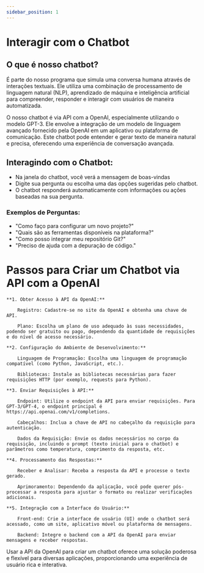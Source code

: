 ```yaml
---
sidebar_position: 1
---
```


# Interagir com o Chatbot

## O que é nosso chatbot?

É parte do nosso programa que simula uma conversa humana através de interações textuais. Ele utiliza uma combinação de processamento de linguagem natural (NLP), aprendizado de máquina e inteligência artificial para compreender, responder e interagir com usuários de maneira automatizada.

O nosso chatbot é via API com a OpenAI, especialmente utilizando o modelo GPT-3. Ele envolve a integração de um modelo de linguagem avançado fornecido pela OpenAI em um aplicativo ou plataforma de comunicação. Este chatbot pode entender e gerar texto de maneira natural e precisa, oferecendo uma experiência de conversação avançada.

## Interagindo com o Chatbot:

- Na janela do chatbot, você verá a mensagem de boas-vindas
- Digite sua pergunta ou escolha uma das opções sugeridas pelo chatbot.
- O chatbot responderá automaticamente com informações ou ações baseadas na sua pergunta.

### Exemplos de Perguntas:
 - "Como faço para configurar um novo projeto?"
 - "Quais são as ferramentas disponíveis na plataforma?"
 - "Como posso integrar meu repositório Git?"
 - "Preciso de ajuda com a depuração de código."



# Passos para Criar um Chatbot via API com a OpenAI

    **1. Obter Acesso à API da OpenAI:**

        Registro: Cadastre-se no site da OpenAI e obtenha uma chave de API.

        Plano: Escolha um plano de uso adequado às suas necessidades, podendo ser gratuito ou pago, dependendo da quantidade de requisições e do nível de acesso necessário.

    **2. Configuração do Ambiente de Desenvolvimento:**

        Linguagem de Programação: Escolha uma linguagem de programação compatível (como Python, JavaScript, etc.).

        Bibliotecas: Instale as bibliotecas necessárias para fazer requisições HTTP (por exemplo, requests para Python).

    **3. Enviar Requisições à API:**

        Endpoint: Utilize o endpoint da API para enviar requisições. Para GPT-3/GPT-4, o endpoint principal é https://api.openai.com/v1/completions.

        Cabeçalhos: Inclua a chave de API no cabeçalho da requisição para autenticação.

        Dados da Requisição: Envie os dados necessários no corpo da requisição, incluindo o prompt (texto inicial para o chatbot) e parâmetros como temperatura, comprimento da resposta, etc.

    **4. Processamento das Respostas:**

        Receber e Analisar: Receba a resposta da API e processe o texto gerado.

        Aprimoramento: Dependendo da aplicação, você pode querer pós-processar a resposta para ajustar o formato ou realizar verificações adicionais.

    **5. Integração com a Interface do Usuário:**

        Front-end: Crie a interface de usuário (UI) onde o chatbot será acessado, como um site, aplicativo móvel ou plataforma de mensagens.

        Backend: Integre o backend com a API da OpenAI para enviar mensagens e receber respostas.

Usar a API da OpenAI para criar um chatbot oferece uma solução poderosa e flexível para diversas aplicações, proporcionando uma experiência de usuário rica e interativa.